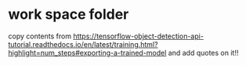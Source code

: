 # work space folder
copy contents from https://tensorflow-object-detection-api-tutorial.readthedocs.io/en/latest/training.html?highlight=num_steps#exporting-a-trained-model
and add quotes on it!!
